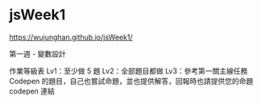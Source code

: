 # jsWeek1
https://wujunghan.github.io/jsWeek1/

第一週 - 變數設計

作業等級表
Lv1：至少做 5 題
Lv2：全部題目都做
Lv3：參考第一關主線任務 Codepen 的題目，自己也嘗試命題，並也提供解答，回報時也請提供您的命題 codepen 連結
